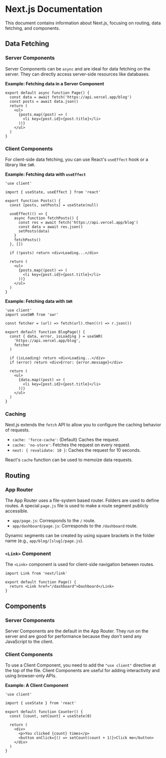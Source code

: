 # Next.js Documentation

This document contains information about Next.js, focusing on routing, data fetching, and components.

## Data Fetching

### Server Components
Server Components can be `async` and are ideal for data fetching on the server. They can directly access server-side resources like databases.

**Example: Fetching data in a Server Component**
```tsx
export default async function Page() {
  const data = await fetch('https://api.vercel.app/blog')
  const posts = await data.json()
  return (
    <ul>
      {posts.map((post) => (
        <li key={post.id}>{post.title}</li>
      ))}
    </ul>
  )
}
```

### Client Components
For client-side data fetching, you can use React's `useEffect` hook or a library like `SWR`.

**Example: Fetching data with `useEffect`**
```tsx
'use client'

import { useState, useEffect } from 'react'

export function Posts() {
  const [posts, setPosts] = useState(null)

  useEffect(() => {
    async function fetchPosts() {
      const res = await fetch('https://api.vercel.app/blog')
      const data = await res.json()
      setPosts(data)
    }
    fetchPosts()
  }, [])

  if (!posts) return <div>Loading...</div>

  return (
    <ul>
      {posts.map((post) => (
        <li key={post.id}>{post.title}</li>
      ))}
    </ul>
  )
}
```

**Example: Fetching data with `SWR`**
```tsx
'use client'
import useSWR from 'swr'

const fetcher = (url) => fetch(url).then((r) => r.json())

export default function BlogPage() {
  const { data, error, isLoading } = useSWR(
    'https://api.vercel.app/blog',
    fetcher
  )

  if (isLoading) return <div>Loading...</div>
  if (error) return <div>Error: {error.message}</div>

  return (
    <ul>
      {data.map((post) => (
        <li key={post.id}>{post.title}</li>
      ))}
    </ul>
  )
}
```

### Caching
Next.js extends the `fetch` API to allow you to configure the caching behavior of requests.

*   `cache: 'force-cache'`: (Default) Caches the request.
*   `cache: 'no-store'`: Fetches the request on every request.
*   `next: { revalidate: 10 }`: Caches the request for 10 seconds.

React's `cache` function can be used to memoize data requests.

## Routing

### App Router
The App Router uses a file-system based router. Folders are used to define routes. A special `page.js` file is used to make a route segment publicly accessible.

*   `app/page.js`: Corresponds to the `/` route.
*   `app/dashboard/page.js`: Corresponds to the `/dashboard` route.

Dynamic segments can be created by using square brackets in the folder name (e.g., `app/blog/[slug]/page.js`).

### `<Link>` Component
The `<Link>` component is used for client-side navigation between routes.

```tsx
import Link from 'next/link'

export default function Page() {
  return <Link href="/dashboard">Dashboard</Link>
}
```

## Components

### Server Components
Server Components are the default in the App Router. They run on the server and are good for performance because they don't send any JavaScript to the client.

### Client Components
To use a Client Component, you need to add the `"use client"` directive at the top of the file. Client Components are useful for adding interactivity and using browser-only APIs.

**Example: A Client Component**
```tsx
'use client'

import { useState } from 'react'

export default function Counter() {
  const [count, setCount] = useState(0)

  return (
    <div>
      <p>You clicked {count} times</p>
      <button onClick={() => setCount(count + 1)}>Click me</button>
    </div>
  )
}
``` 